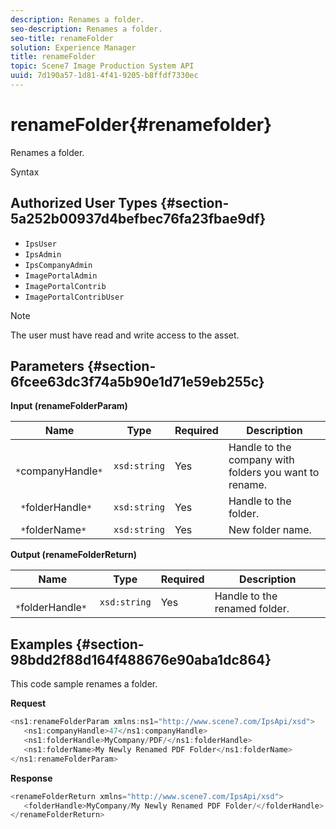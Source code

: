 ```yaml
---
description: Renames a folder.
seo-description: Renames a folder.
seo-title: renameFolder
solution: Experience Manager
title: renameFolder
topic: Scene7 Image Production System API
uuid: 7d190a57-1d81-4f41-9205-b8ffdf7330ec
---
```


# renameFolder{#renamefolder}

Renames a folder.

 Syntax 

## Authorized User Types {#section-5a252b00937d4befbec76fa23fbae9df}

* `IpsUser` 
* `IpsAdmin` 
* `IpsCompanyAdmin` 
* `ImagePortalAdmin` 
* `ImagePortalContrib` 
* `ImagePortalContribUser`

>[!NOTE]
>
>The user must have read and write access to the asset.

## Parameters {#section-6fcee63dc3f74a5b90e1d71e59eb255c}

**Input (renameFolderParam)** 

|  Name  | Type  | Required  | Description  |
|---|---|---|---|
|  ` *`companyHandle`*`  | `xsd:string`  | Yes  | Handle to the company with folders you want to rename.  |
|  ` *`folderHandle`*`  | `xsd:string`  | Yes  | Handle to the folder.  |
|  ` *`folderName`*`  | `xsd:string`  | Yes  | New folder name.  |

**Output (renameFolderReturn)** 

|  Name  | Type  | Required  | Description  |
|---|---|---|---|
|  ` *`folderHandle`*`  | `xsd:string`  | Yes  | Handle to the renamed folder.  |

## Examples {#section-98bdd2f88d164f488676e90aba1dc864}

This code sample renames a folder.

**Request** 

```java
<ns1:renameFolderParam xmlns:ns1="http://www.scene7.com/IpsApi/xsd">
   <ns1:companyHandle>47</ns1:companyHandle>
   <ns1:folderHandle>MyCompany/PDF/</ns1:folderHandle>
   <ns1:folderName>My Newly Renamed PDF Folder</ns1:folderName>
</ns1:renameFolderParam>
```

**Response** 

```java
<renameFolderReturn xmlns="http://www.scene7.com/IpsApi/xsd">
   <folderHandle>MyCompany/My Newly Renamed PDF Folder/</folderHandle>
</renameFolderReturn>
```

